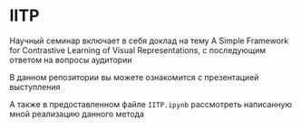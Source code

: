 # IITP

Научный семинар включает в себя доклад на тему A Simple Framework for Contrastive Learning of Visual Representations, с последующим ответом на вопросы аудитории

В данном репозитории вы можете ознакомится с презентацией выступления

А также в предоставленном файле ```IITP.ipynb``` рассмотреть написанную мной реализацию данного метода
